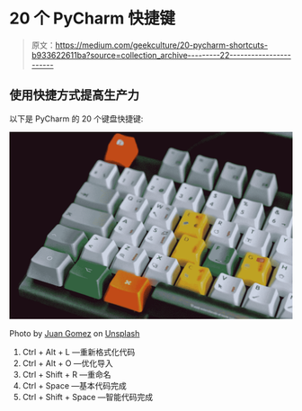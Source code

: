 # 20 个 PyCharm 快捷键

> 原文：<https://medium.com/geekculture/20-pycharm-shortcuts-b933622611ba?source=collection_archive---------22----------------------->

## 使用快捷方式提高生产力

以下是 PyCharm 的 20 个键盘快捷键:

![](img/bcc769c46ce456891fef9203ee08b5a1.png)

Photo by [Juan Gomez](https://unsplash.com/es/@nosoylasonia?utm_source=unsplash&utm_medium=referral&utm_content=creditCopyText) on [Unsplash](https://unsplash.com/s/photos/shortcuts?utm_source=unsplash&utm_medium=referral&utm_content=creditCopyText)

1.  Ctrl + Alt + L —重新格式化代码
2.  Ctrl + Alt + O —优化导入
3.  Ctrl + Shift + R —重命名
4.  Ctrl + Space —基本代码完成
5.  Ctrl + Shift + Space —智能代码完成